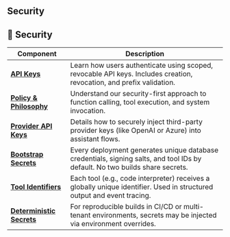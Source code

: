 ##  Security

## 🔐 Security
| Component                                                  | Description                                                                                      |
|------------------------------------------------------------|--------------------------------------------------------------------------------------------------|
| [**API Keys**](/docs/api_keys.md)                          | Learn how users authenticate using scoped, revocable API keys. Includes creation, revocation, and prefix validation. |
| [**Policy & Philosophy**](/docs/handling_function_calls.md) | Understand our security-first approach to function calling, tool execution, and system invocation. |
| [**Provider API Keys**](/docs/provider_api_key_flow.md)    | Details how to securely inject third-party provider keys (like OpenAI or Azure) into assistant flows. |
| [**Bootstrap Secrets**](/docs/bootstrap_security.md)       | Every deployment generates unique database credentials, signing salts, and tool IDs by default. No two builds share secrets. |
| [**Tool Identifiers**](/docs/tool_identifier_system.md)    | Each tool (e.g., code interpreter) receives a globally unique identifier. Used in structured output and event tracing. |
| [**Deterministic Secrets**](/docs/secrets_override.md)     | For reproducible builds in CI/CD or multi-tenant environments, secrets may be injected via environment overrides. |


 
